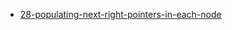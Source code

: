 - [28-populating-next-right-pointers-in-each-node](https://leetcode.com/problems/populating-next-right-pointers-in-each-node/)